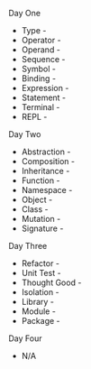 Day One
* Type -
* Operator -
* Operand -
* Sequence -
* Symbol -
* Binding - 
* Expression -
* Statement -
* Terminal -
* REPL -

Day Two
* Abstraction -
* Composition -
* Inheritance -
* Function -
* Namespace -
* Object -
* Class -
* Mutation -
* Signature -

Day Three
* Refactor -
* Unit Test -
* Thought Good -
* Isolation -
* Library -
* Module -
* Package -

Day Four
* N/A
